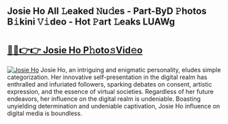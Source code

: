 ## Josie Ho All 𝙻eaked 𝙽u𝚍es - Part-ByD 𝙿hotos B𝚒kini 𝚅𝚒deo - Hot 𝙿art 𝙻eaks LUAWg

# <h2><a href="http://ld7h2xl.urlbe.top/?page=Josie+Ho">🔗🔗👉👉 Josie Ho P𝚑oto𝚜Vid𝚎o</a></h2>

[![Josie Ho](https://i.imgur.com/eBuTRDB.gif)](http://ld7h2xl.urlbe.top/?page=Josie+Ho)
Josie Ho, an intriguing and enigmatic personality, eludes simple categorization. Her innovative self-presentation in the digital realm has enthralled and infuriated followers, sparking debates on consent, artistic expression, and the essence of virtual societies. Regardless of her future endeavors, her influence on the digital realm is undeniable. Boasting unyielding determination and undeniable captivation, Josie Ho influence on digital media is boundless.
